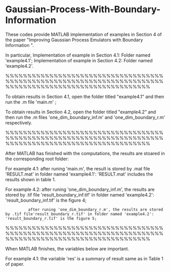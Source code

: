 # Gaussian-Process-With-Boundary-Information


These codes provide MATLAB implementation of examples in Section 4 of the paper "Improving Gaussian Process Emulators with Boundary Information ". 

In particular,
Implementation of example in Section 4.1: Folder named 'example4.1';
Implementation of example in Section 4.2: Folder named 'example4.2'.

%%%%%%%%%%%%%%%%%%%%%%%%%%%%%%%%%%%%%%%%%%%%%%%%%%%%%%%%%%%%%%%%%%%%%%%%%%%%%%%%%%%%%%%%%%%%%%%%%%%%%%%%%

To obtain results in Section 4.1, open the folder titled "example4.1" and then run the .m file 'main.m' ; 

To obtain results in Section 4.2, open the folder titled "example4.2" and then run the .m files 'one_dim_boundary_inf.m' and 'one_dim_boundary_r.m' respectively. 

%%%%%%%%%%%%%%%%%%%%%%%%%%%%%%%%%%%%%%%%%%%%%%%%%%%%%%%%%%%%%%%%%%%%%%%%%%%%%%%%%%%%%%%%%%%%%%%%%%%%%%%%%

After MATLAB has finished with the computations, the results are stoared in the corresponding root folder:

For example 4.1: after runing 'main.m', the result is stored by .mat file 'RESULT.mat' in folder named 'example4.1': 'RESULT.mat' includes the results shown in table 1. 

For example 4.2: after runing 'one_dim_boundary_inf.m', the results are stored by .tif file 'result_boundary_inf.tif' in folder named 'example4.2': 'result_boundary_inf.tif' is the figure 4;

	          after runing 'one_dim_boundary_r.m', the results are stored by .tif file'result_boundary_r.tif' in folder named 'example4.2': 'result_boundary_r.tif' is the figure 5; 

%%%%%%%%%%%%%%%%%%%%%%%%%%%%%%%%%%%%%%%%%%%%%%%%%%%%%%%%%%%%%%%%%%%%%%%%%%%%%%%%%%%%%%%%%%%%%%%%%%%%%%%%%

When MATLAB finishes, the variables below are important. 

For example 4.1: the variable 'res' is a summary of result same as in Table 1 of paper. 
